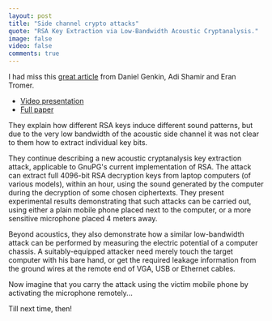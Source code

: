 ```yaml
---
layout: post
title: "Side channel crypto attacks"
quote: "RSA Key Extraction via Low-Bandwidth Acoustic Cryptanalysis."
image: false
video: false
comments: true
---
```


I had miss this [great article](http://www.cs.tau.ac.il/~tromer/acoustic/) from Daniel Genkin, Adi Shamir and Eran Tromer. 

- [Video presentation](https://www.youtube.com/watch?v=DU-HruI7Q30)
- [Full paper](http://www.cs.tau.ac.il/%7Etromer/papers/acoustic-20131218.pdf)

They explain how different RSA keys induce different sound patterns, but due to the very low bandwidth of the acoustic side channel it was not clear to them how to extract individual key bits.

They continue describing a new acoustic cryptanalysis key extraction attack, applicable to GnuPG's current implementation of RSA. 
The attack can extract full 4096-bit RSA decryption keys from laptop computers (of various models), within an hour, using the sound generated by the computer during the decryption of some chosen ciphertexts.
They present experimental results demonstrating that such attacks can be carried out, using either a plain mobile phone placed next to the computer, or a more sensitive microphone placed 4 meters away.

Beyond acoustics, they also demonstrate how a similar low-bandwidth attack can be performed by measuring the electric potential of a computer chassis. A suitably-equipped attacker need merely touch the target computer with his bare hand, or get the required leakage information from the ground wires at the remote end of VGA, USB or Ethernet cables.

Now imagine that you carry the attack using the victim mobile phone by activating the microphone remotely...

Till next time, then!

